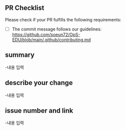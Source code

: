 ## PR Checklist
Please check if your PR fulfills the following requirements:
- [ ] The commit message follows our guidelines: https://github.com/soeun72/OpS-EDU/blob/main/.github/contributing.md

## summary
-내용 입력
## describe your change
-내용 입력
## issue number and link
-내용 입력
